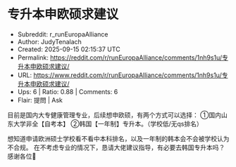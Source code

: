 # 专升本申欧硕求建议

- Subreddit: r_runEuropaAlliance
- Author: JudyTenalach
- Created: 2025-09-15 02:15:37 UTC
- Permalink: https://reddit.com/r/runEuropaAlliance/comments/1nh9s1u/专升本申欧硕求建议/
- URL: https://www.reddit.com/r/runEuropaAlliance/comments/1nh9s1u/专升本申欧硕求建议/
- Ups: 6 | Ratio: 0.88 | Comments: 6
- Flair: 提問 | Ask


目前是国内大专健康管理专业，后续想申欧硕，有两个方式可以选择：
①国内山东大学非全【自考本】 ②韩国【一年制】专升本。（学校低/无qs排名）

想知道申请欧洲硕士学校看不看中本科排名，以及一年制的韩本会不会被学校认为不合规。
在不考虑专业的情况下，恳请大佬建议指导，有必要去韩国专升本吗？感谢各位🙏

